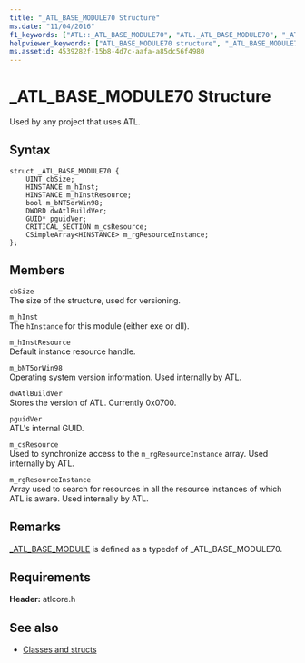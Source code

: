 ```yaml
---
title: "_ATL_BASE_MODULE70 Structure"
ms.date: "11/04/2016"
f1_keywords: ["ATL::_ATL_BASE_MODULE70", "ATL._ATL_BASE_MODULE70", "_ATL_BASE_MODULE70"]
helpviewer_keywords: ["ATL_BASE_MODULE70 structure", "_ATL_BASE_MODULE70 structure"]
ms.assetid: 4539282f-15b8-4d7c-aafa-a85dc56f4980
---
```

# _ATL_BASE_MODULE70 Structure

Used by any project that uses ATL.

## Syntax

```
struct _ATL_BASE_MODULE70 {
    UINT cbSize;
    HINSTANCE m_hInst;
    HINSTANCE m_hInstResource;
    bool m_bNT5orWin98;
    DWORD dwAtlBuildVer;
    GUID* pguidVer;
    CRITICAL_SECTION m_csResource;
    CSimpleArray<HINSTANCE> m_rgResourceInstance;
};
```

## Members

`cbSize`<br/>
The size of the structure, used for versioning.

`m_hInst`<br/>
The `hInstance` for this module (either exe or dll).

`m_hInstResource`<br/>
Default instance resource handle.

`m_bNT5orWin98`<br/>
Operating system version information. Used internally by ATL.

`dwAtlBuildVer`<br/>
Stores the version of ATL. Currently 0x0700.

`pguidVer`<br/>
ATL's internal GUID.

`m_csResource`<br/>
Used to synchronize access to the `m_rgResourceInstance` array. Used internally by ATL.

`m_rgResourceInstance`<br/>
Array used to search for resources in all the resource instances of which ATL is aware. Used internally by ATL.

## Remarks

[_ATL_BASE_MODULE](atl-typedefs.md#_atl_base_module) is defined as a typedef of _ATL_BASE_MODULE70.

## Requirements

**Header:** atlcore.h

## See also

- [Classes and structs](../../atl/reference/atl-classes.md)
